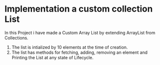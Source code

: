 # Implementation a custom collection List
 In this Project i have made a Custom Array List by extending ArrayList from Collections.
  1. The list is intialized by 10 elements at the time of creation.
  2. The list has methods for fetching, adding, removing an element and Printing the List at any state of Lifecycle.

